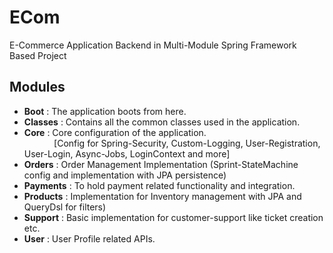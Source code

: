 # ECom
E-Commerce Application Backend in Multi-Module Spring Framework Based Project

## Modules
- **Boot** : The application boots from here.
- **Classes** : Contains all the common classes used in the application.
- **Core** : Core configuration of the application.
<br> &nbsp; &nbsp; &nbsp; &nbsp; &nbsp; &nbsp; [Config for Spring-Security, Custom-Logging, User-Registration, User-Login, Async-Jobs, LoginContext and more]
- **Orders** : Order Management Implementation (Sprint-StateMachine config and implementation with JPA persistence)
- **Payments** : To hold payment related functionality and integration.
- **Products** : Implementation for Inventory management with JPA and QueryDsl for filters)
- **Support** : Basic implementation for customer-support like ticket creation etc.
- **User** : User Profile related APIs.
